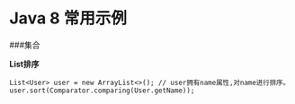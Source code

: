 Java 8 常用示例
===

###集合

**List排序**

```
List<User> user = new ArrayList<>(); // user拥有name属性,对name进行排序。
user.sort(Comparator.comparing(User.getName));
```
